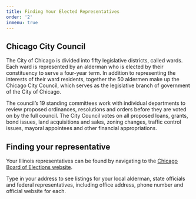 ```yaml
---
title: Finding Your Elected Representatives
order: '2'
inmenu: true
---
```

## Chicago City Council

The City of Chicago is divided into fifty legislative districts, called wards. Each ward is represented by an alderman who is elected by their constituency to serve a four-year term. In addition to representing the interests of their ward residents, together the 50 aldermen make up the Chicago City Council, which serves as the legislative branch of government of the City of Chicago. 

The council’s 19 standing committees work with individual departments to review proposed ordinances, resolutions and orders before they are voted on by the full council. The City Council votes on all proposed loans, grants, bond issues, land acquisitions and sales, zoning changes, traffic control issues, mayoral appointees and other financial appropriations.

## Finding your representative

Your Illinois representatives can be found by navigating to the [Chicago Board of Elections website](https://chicagoelections.com/en/your-voter-information.html).

Type in your address to see listings for your local alderman, state officials and federal representatives, including office address, phone number and official website for each.
